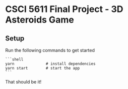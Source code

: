 # CSCI 5611 Final Project - 3D Asteroids Game

## Setup

Run the following commands to get started

    ```shell
    yarn              # install dependencies
    yarn start        # start the app
    ```

That should be it!
